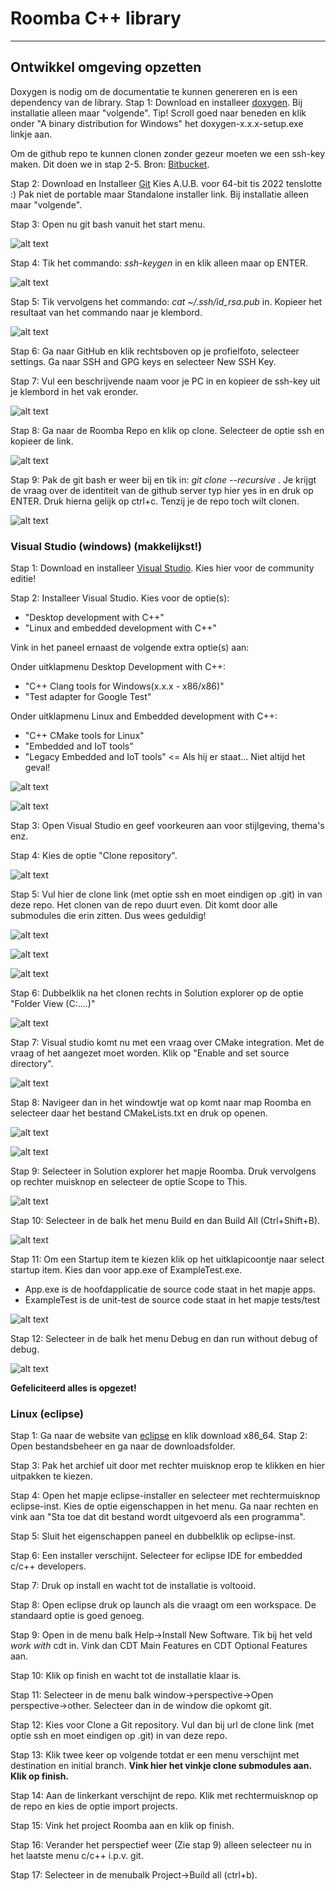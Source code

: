 # Roomba C++ library
---
## Ontwikkel omgeving opzetten



Doxygen is nodig om de documentatie te kunnen genereren en is een dependency van de library.
Stap 1: Download en installeer [doxygen](https://www.doxygen.nl/download.html).
Bij installatie alleen maar "volgende".
Tip! Scroll goed naar beneden en klik onder "A binary distribution for Windows" het doxygen-x.x.x-setup.exe linkje aan.

Om de github repo te kunnen clonen zonder gezeur moeten we een ssh-key maken. Dit doen we in stap 2-5. Bron: [Bitbucket](https://support.atlassian.com/bitbucket-cloud/docs/set-up-an-ssh-key/).

Stap 2: Download en Installeer [Git](https://git-scm.com/download/win)
Kies A.U.B. voor 64-bit tis 2022 tenslotte :)
Pak niet de portable maar Standalone installer link.
Bij installatie alleen maar "volgende".

Stap 3: Open nu git bash vanuit het start menu. 

![alt text](Documentatie/README_ATTR/Afbeeldingen/Git/1.png)

Stap 4: Tik het commando: *ssh-keygen* in en klik alleen maar op ENTER.

![alt text](Documentatie/README_ATTR/Afbeeldingen/Git/2.png)

Stap 5: Tik vervolgens het commando: *cat ~/.ssh/id_rsa.pub* in.
Kopieer het resultaat van het commando naar je klembord.

![alt text](Documentatie/README_ATTR/Afbeeldingen/Git/3.png)

Stap 6: Ga naar GitHub en klik rechtsboven op je profielfoto, selecteer settings. Ga naar SSH and GPG keys en selecteer New SSH Key.

Stap 7: Vul een beschrijvende naam voor je PC in en kopieer de ssh-key uit je klembord in het vak eronder.

![alt text](Documentatie/README_ATTR/Afbeeldingen/Git/4.png)

Stap 8: Ga naar de Roomba Repo en klik op clone. Selecteer de optie ssh en kopieer de link.

![alt text](Documentatie/README_ATTR/Afbeeldingen/Installatie_vsstudio/4.png)

Stap 9: Pak de git bash er weer bij en tik in: *git clone <link> --recursive* . Je krijgt de vraag over de identiteit van de github server typ hier yes in en druk op ENTER. Druk hierna gelijk op ctrl+c. Tenzij je de repo toch wilt clonen.

![alt text](Documentatie/README_ATTR/Afbeeldingen/Git/6.png)


### Visual Studio (windows) (makkelijkst!)


Stap 1: Download en installeer [Visual Studio](https://visualstudio.microsoft.com/).
Kies hier voor de community editie!

Stap 2: Installeer Visual Studio. Kies voor de optie(s):
- "Desktop development with C++"
- "Linux and embedded development with C++"

Vink in het paneel ernaast de volgende extra optie(s) aan:

Onder uitklapmenu Desktop Development with C++:
- "C++ Clang tools for Windows(x.x.x - x86/x86)"
- "Test adapter for Google Test"

Onder uitklapmenu Linux and Embedded development with C++:
- "C++ CMake tools for Linux"
- "Embedded and IoT tools"
- "Legacy Embedded and IoT tools" <= Als hij er staat... Niet altijd het geval!

![alt text](Documentatie/README_ATTR/Afbeeldingen/Installatie_vsstudio/1.png)

![alt text](Documentatie/README_ATTR/Afbeeldingen/Installatie_vsstudio/2.png)

Stap 3: Open Visual Studio en geef voorkeuren aan voor stijlgeving, thema's enz.

Stap 4: Kies de optie "Clone repository".

![alt text](Documentatie/README_ATTR/Afbeeldingen/Installatie_vsstudio/3.png)

Stap 5: Vul hier de clone link (met optie ssh en moet eindigen op .git) in van deze repo.
Het clonen van de repo duurt even. Dit komt door alle submodules die erin zitten. Dus wees geduldig!

![alt text](Documentatie/README_ATTR/Afbeeldingen/Installatie_vsstudio/4.png)

![alt text](Documentatie/README_ATTR/Afbeeldingen/Installatie_vsstudio/3.5.png)

![alt text](Documentatie/README_ATTR/Afbeeldingen/Clone/1.png)

Stap 6: Dubbelklik na het clonen rechts in Solution explorer op de optie "Folder View (C:\....)"

![alt text](Documentatie/README_ATTR/Afbeeldingen/Clone/2.png)

Stap 7: Visual studio komt nu met een vraag over CMake integration. Met de vraag of het aangezet moet worden. Klik op "Enable and set source directory".

![alt text](Documentatie/README_ATTR/Afbeeldingen/Clone/4.png)


Stap 8: Navigeer dan in het windowtje wat op komt naar map Roomba en selecteer daar het bestand CMakeLists.txt en druk op openen.

![alt text](Documentatie/README_ATTR/Afbeeldingen/Clone/5.png)

![alt text](Documentatie/README_ATTR/Afbeeldingen/Clone/6.png)

Stap 9: Selecteer in Solution explorer het mapje Roomba. Druk vervolgens op rechter muisknop en selecteer de optie Scope to This.

![alt text](Documentatie/README_ATTR/Afbeeldingen/Clone/7.png)

Stap 10: Selecteer in de balk het menu Build en dan Build All (Ctrl+Shift+B).

![alt text](Documentatie/README_ATTR/Afbeeldingen/Clone/8.png)

Stap 11: Om een Startup item te kiezen klik op het uitklapicoontje naar select startup item. Kies dan voor app.exe of ExampleTest.exe. 

- App.exe is de hoofdapplicatie de source code staat in het mapje apps.
- ExampleTest is de unit-test de source code staat in het mapje tests/test

![alt text](Documentatie/README_ATTR/Afbeeldingen/Clone/9.png)

Stap 12: Selecteer in de balk het menu Debug en dan run without debug of debug.

![alt text](Documentatie/README_ATTR/Afbeeldingen/Clone/10.png)

**Gefeliciteerd alles is opgezet!**


### Linux (eclipse)

Stap 1: Ga naar de website van [eclipse](https://www.eclipse.org/downloads/) en klik download x86_64.
Stap 2: Open bestandsbeheer en ga naar de downloadsfolder.

Stap 3: Pak het archief uit door met rechter muisknop erop te klikken en hier uitpakken te kiezen.

Stap 4: Open het mapje eclipse-installer en selecteer met rechtermuisknop eclipse-inst. Kies de optie eigenschappen in het menu. Ga naar rechten en vink aan "Sta toe dat dit bestand wordt uitgevoerd als een programma".

Stap 5: Sluit het eigenschappen paneel en dubbelklik op eclipse-inst.

Stap 6: Een installer verschijnt. Selecteer for eclipse IDE for embedded c/c++ developers.

Stap 7: Druk op install en wacht tot de installatie is voltooid.

Stap 8: Open eclipse druk op launch als die vraagt om een workspace. De standaard optie is goed genoeg.

Stap 9: Open in de menu balk Help->Install New Software. Tik bij het veld *work with* cdt in. Vink dan CDT Main Features en CDT Optional Features aan.

Stap 10: Klik op finish en wacht tot de installatie klaar is.

Stap 11: Selecteer in de menu balk window->perspective->Open perspective->other. Selecteer dan in de window die opkomt git.

Stap 12: Kies voor Clone a Git repository. Vul dan bij url de clone link (met optie ssh en moet eindigen op .git) in van deze repo. 

Stap 13: Klik twee keer op volgende totdat er een menu verschijnt met destination en initial branch. **Vink hier het vinkje clone submodules aan. Klik op finish.**

Stap 14: Aan de linkerkant verschijnt de repo. Klik met rechtermuisknop op de repo en kies de optie import projects.

Stap 15: Vink het project Roomba aan en klik op finish.

Stap 16: Verander het perspectief weer (Zie stap 9) alleen selecteer nu in het laatste menu c/c++ i.p.v. git.

Stap 17: Selecteer in de menubalk Project->Build all (ctrl+b).




